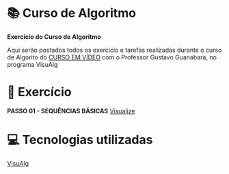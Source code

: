 # :books: Curso de Algoritmo
**Exercicío do Curso de Algoritmo**

 Aqui serão postados todos os exercício e tarefas realizadas durante o curso de Algorito do [CURSO EM VÍDEO](https://www.youtube.com/watch?v=8mei6uVttho&list=PLHz_AreHm4dmSj0MHol_aoNYCSGFqvfXV) com o Professor Gustavo Guanabara, no programa VisuAlg
 
 # :page_with_curl: Exercício
 **PASSO 01 - SEQUÊNCIAS BÁSICAS** [Visualize](https://github.com/ArgemiroC/Curso-de-Algoritmo/blob/main/Exerc%C3%ADcios/PASSO%2001%20-%20SEQU%C3%8ANCIAS%20B%C3%81SICAS/README.md)
    
# :computer: Tecnologias utilizadas

[VisuAlg](https://visualg3.com.br/)
